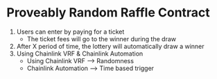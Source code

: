 # Proveably Random Raffle Contract

1. Users can enter by paying for a ticket
    - The ticket fees will go to the winner during the draw
2. After X period of time, the lottery will automatically draw a winner
3. Using Chainlink VRF & Chainlink Automation
    - Using Chainlink VRF --> Randomness
    - Chainlink Automation --> Time based trigger
